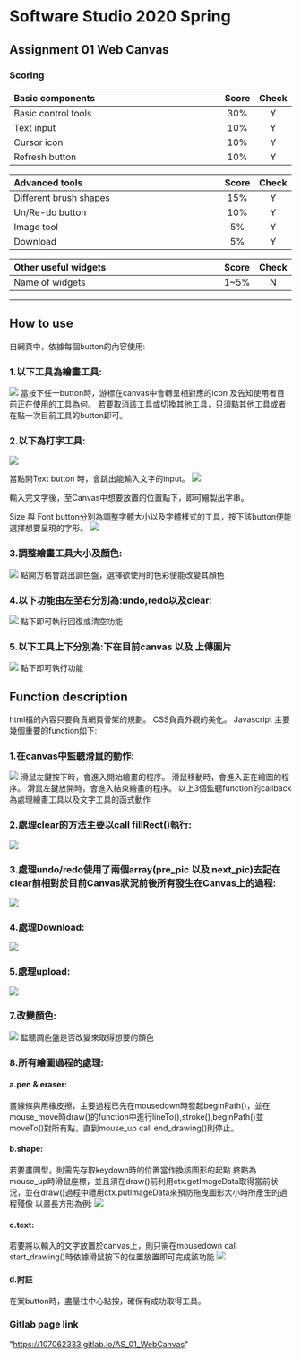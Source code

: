 # Software Studio 2020 Spring
## Assignment 01 Web Canvas


### Scoring

| **Basic components**                             | **Score** | **Check** |
| :----------------------------------------------- | :-------: | :-------: |
| Basic control tools                              | 30%       | Y         |
| Text input                                       | 10%       | Y         |
| Cursor icon                                      | 10%       | Y         |
| Refresh button                                   | 10%       | Y         |

| **Advanced tools**                               | **Score** | **Check** |
| :----------------------------------------------- | :-------: | :-------: |
| Different brush shapes                           | 15%       | Y         |
| Un/Re-do button                                  | 10%       | Y         |
| Image tool                                       | 5%        | Y         |
| Download                                         | 5%        | Y         |

| **Other useful widgets**                         | **Score** | **Check** |
| :----------------------------------------------- | :-------: | :-------: |
| Name of widgets                                  | 1~5%     | N         |


---

## How to use 
自網頁中，依據每個button的內容使用:

### 1.以下工具為繪畫工具:
![](https://i.imgur.com/78NjD9N.png)
當按下任一button時，游標在canvas中會轉呈相對應的icon
及告知使用者目前正在使用的工具為何。
若要取消該工具或切換其他工具，只須點其他工具或者在點一次目前工具的button即可。

### 2.以下為打字工具:
![](https://i.imgur.com/v1L9Cnh.png)

當點開Text button 時，會跳出能輸入文字的input。
![](https://i.imgur.com/wWp3Wlz.png)

輸入完文字後，至Canvas中想要放置的位置點下，即可繪製出字串。


Size 與 Font button分別為調整字體大小以及字體樣式的工具，按下該button便能選擇想要呈現的字形。
![](https://i.imgur.com/HCuCdw8.png)


### 3.調整繪畫工具大小及顏色:
![](https://i.imgur.com/V5xk0i5.png)
點開方格會跳出調色盤，選擇欲使用的色彩便能改變其顏色

### 4.以下功能由左至右分別為:undo,redo以及clear:
![](https://i.imgur.com/6ut8wkR.png)
點下即可執行回復或清空功能

### 5.以下工具上下分別為:下在目前canvas 以及 上傳圖片
![](https://i.imgur.com/OSWcsed.png)
點下即可執行功能





## Function description
html檔的內容只要負責網頁骨架的規劃。
CSS負責外觀的美化。
Javascript 主要幾個重要的function如下:
### 1.在canvas中監聽滑鼠的動作:
![](https://i.imgur.com/pkqHkSQ.png)
滑鼠左鍵按下時，會進入開始繪畫的程序。
滑鼠移動時，會進入正在繪圖的程序。
滑鼠左鍵放開時，會進入結束繪畫的程序。
以上3個監聽function的callback為處理繪畫工具以及文字工具的函式動作

### 2.處理clear的方法主要以call fillRect()執行:
![](https://i.imgur.com/xUNvfsy.png)

### 3.處理undo/redo使用了兩個array(pre_pic 以及 next_pic)去記在clear前相對於目前Canvas狀況前後所有發生在Canvas上的過程:
![](https://i.imgur.com/mhceotO.png)


### 4.處理Download:
![](https://i.imgur.com/5u1tmMP.png)

### 5.處理upload:
![](https://i.imgur.com/vH7cZxu.png)

### 7.改變顏色:
![](https://i.imgur.com/OtWg1QH.png)
監聽調色盤是否改變來取得想要的顏色

### 8.所有繪圖過程的處理:
#### a.pen & eraser:
畫線條與用橡皮擦，主要過程已先在mousedown時發起beginPath()，並在mouse_move時draw()的function中進行lineTo(),stroke(),beginPath()並moveTo()對所有點，直到mouse_up call end_drawing()則停止。

#### b.shape:
若要畫圖型，則需先存取keydown時的位置當作換該圖形的起點
終點為mouse_up時滑鼠座標，並且須在draw()前利用ctx.getImageData取得當前狀況，並在draw()過程中禮用ctx.putImageData來預防拖曳圖形大小時所產生的過程殘像
以畫長方形為例:
![](https://i.imgur.com/hmJ4szp.png)

#### c.text:
若要將以輸入的文字放置於canvas上，則只需在mousedown call start_drawing()時依據滑鼠按下的位置放置即可完成該功能
![](https://i.imgur.com/dyWKrFn.png)

#### d.附註
在案button時，盡量往中心點按，確保有成功取得工具。








### Gitlab page link
"https://107062333.gitlab.io/AS_01_WebCanvas"

<style>
table th{
    width: 100%;
}
</style>